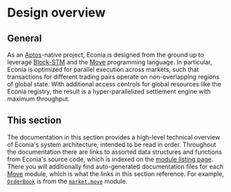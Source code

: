 # Design overview

## General

As an [Aptos](https://aptos.dev)-native project, Econia is designed from the ground up to leverage [Block-STM](https://arxiv.org/abs/2203.06871) and the [Move](https://move-language.github.io/move/) programming language.
In particular, Econia is optimized for parallel execution across markets, such that transactions for different trading pairs operate on non-overlapping regions of global state.
With additional access controls for global resources like the Econia registry, the result is a hyper-parallelized settlement engine with maximum throughput.

## This section

The documentation in this section provides a high-level technical overview of Econia's system architecture, intended to be read in order.
Throughout the documentation there are links to assorted data structures and functions from Econia's source code, which is indexed on the [module listing page](../modules.md).
There you will additionally find auto-generated documentation files for each [Move](https://move-language.github.io/move/) module, which is what the links in this section reference.
For example, [`OrderBook`](../../../src/move/econia/build/Econia/docs/market.md#0xc0deb00c_market_OrderBook) is from the [`market.move`](../../../src/move/econia/build/Econia/docs/market.md) module.